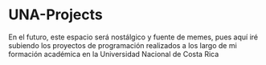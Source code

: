 # UNA-Projects
En el futuro, este espacio será nostálgico y fuente de memes, pues aquí iré subiendo los proyectos de programación realizados a los largo de mi formación académica en la Universidad Nacional de Costa Rica
